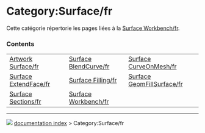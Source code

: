 # Category:Surface/fr
Cette catégorie répertorie les pages liées à la [Surface Workbench/fr](Surface_Workbench/fr.md).

### Contents

|     |     |     |
| --- | --- | --- |
| [Artwork Surface/fr](Artwork_Surface/fr.md) | [Surface BlendCurve/fr](Surface_BlendCurve/fr.md) | [Surface CurveOnMesh/fr](Surface_CurveOnMesh/fr.md) |
| [Surface ExtendFace/fr](Surface_ExtendFace/fr.md) | [Surface Filling/fr](Surface_Filling/fr.md) | [Surface GeomFillSurface/fr](Surface_GeomFillSurface/fr.md) |
| [Surface Sections/fr](Surface_Sections/fr.md) | [Surface Workbench/fr](Surface_Workbench/fr.md) |



---
![](images/Right_arrow.png) [documentation index](../README.md) > Category:Surface/fr
